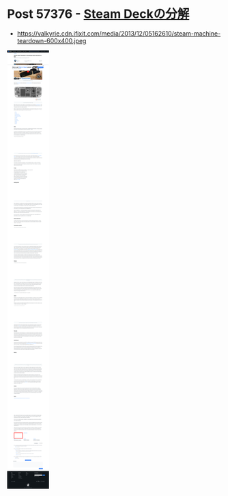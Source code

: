 # Post 57376 - [Steam Deckの分解](https://www.ifixit.com/News/57376/steam-deck%e3%81%ae%e5%88%86%e8%a7%a3-valve%e3%81%8c%e3%82%84%e3%82%89%e3%81%aa%e3%81%84%e3%81%a7%e3%81%a8%e8%a8%80%e3%81%a3%e3%81%9f%e4%ba%8b%e3%82%92%e6%95%a2%e3%81%88%e3%81%a6%e3%83%88%e3%83%a9)

- https://valkyrie.cdn.ifixit.com/media/2013/12/05162610/steam-machine-teardown-600x400.jpeg

![screencap](screenshots/e87fd298-1625-4e26-88e3-875f9f3090a7.png)
